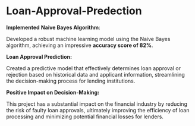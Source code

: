 # Loan-Approval-Predection

**Implemented** **Naive Bayes Algorithm**:

Developed a robust machine learning model using the Naive Bayes algorithm, achieving an impressive **accuracy score of 82%**.

**Loan Approval Prediction:**

Created a predictive model that effectively determines loan approval or rejection based on historical data and applicant information, streamlining the decision-making process for lending institutions.

**Positive Impact on Decision-Making:**

This project has a substantial impact on the financial industry by reducing the risk of faulty loan approvals, ultimately improving the efficiency of loan processing and minimizing potential financial losses for lenders.
